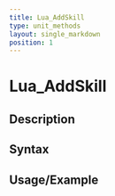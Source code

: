 ```yaml
---
title: Lua_AddSkill
type: unit_methods
layout: single_markdown
position: 1
---
```


# Lua_AddSkill

## Description

## Syntax

## Usage/Example


